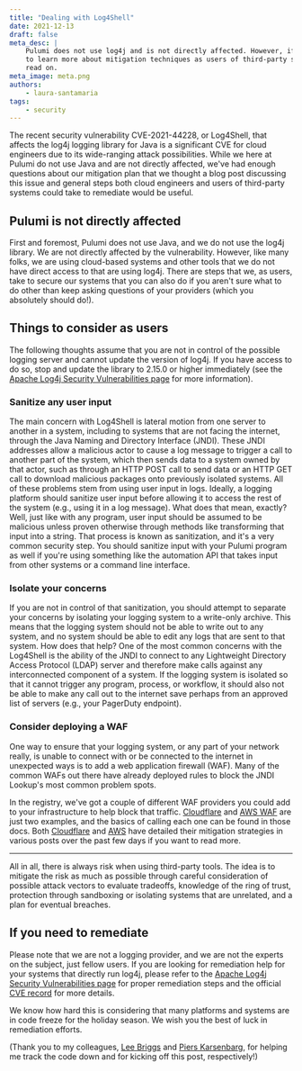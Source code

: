 ```yaml
---
title: "Dealing with Log4Shell"
date: 2021-12-13
draft: false
meta_desc: |
    Pulumi does not use log4j and is not directly affected. However, if you want
    to learn more about mitigation techniques as users of third-party systems,
    read on.
meta_image: meta.png
authors:
    - laura-santamaria
tags:
    - security
---
```


The recent security vulnerability CVE-2021-44228, or Log4Shell, that affects the
log4j logging library for Java is a significant CVE for cloud engineers due to
its wide-ranging attack possibilities. While we here at Pulumi do not use Java
and are not directly affected, we've had enough questions about our mitigation
plan that we thought a blog post discussing this issue and general steps both
cloud engineers and users of third-party systems could take to remediate would
be useful.

<!-- more -->

## Pulumi is not directly affected

First and foremost, Pulumi does not use Java, and we do not use the log4j
library. We are not directly affected by the vulnerability. However, like many
folks, we are using cloud-based systems and other tools that we do not have
direct access to that are using log4j. There are steps that we, as users, take
to secure our systems that you can also do if you aren't sure what to do other
than keep asking questions of your providers (which you absolutely should do!).

## Things to consider as users

The following thoughts assume that you are not in control of the possible
logging server and cannot update the version of log4j. If you have access to do
so, stop and update the library to 2.15.0 or higher immediately (see the [Apache
Log4j Security Vulnerabilities
page](https://logging.apache.org/log4j/2.x/security.html) for more information).

### Sanitize any user input

The main concern with Log4Shell is lateral motion from one server to another in
a system, including to systems that are not facing the internet, through the
Java Naming and Directory Interface (JNDI). These JNDI addresses allow a
malicious actor to cause a log message to trigger a call to another part of the
system, which then sends data to a system owned by that actor, such as through
an HTTP POST call to send data or an HTTP GET call to download malicious
packages onto previously isolated systems. All of these problems stem from using
user input in logs. Ideally, a logging platform should sanitize user input
before allowing it to access the rest of the system (e.g., using it in a log
message). What does that mean, exactly? Well, just like with any program, user
input should be assumed to be malicious unless proven otherwise through methods
like transforming that input into a string. That process is known as
sanitization, and it's a very common security step. You should sanitize input
with your Pulumi program as well if you're using something like the automation
API that takes input from other systems or a command line interface.

### Isolate your concerns

If you are not in control of that sanitization, you should attempt to separate
your concerns by isolating your logging system to a write-only archive. This
means that the logging system should not be able to write out to any system, and
no system should be able to edit any logs that are sent to that system. How does
that help? One of the most common concerns with the Log4Shell is the ability of
the JNDI to connect to any Lightweight Directory Access Protocol (LDAP) server
and therefore make calls against any interconnected component of a system. If
the logging system is isolated so that it cannot trigger any program, process,
or workflow, it should also not be able to make any call out to the internet
save perhaps from an approved list of servers (e.g., your PagerDuty endpoint).

### Consider deploying a WAF

One way to ensure that your logging system, or any part of your network really,
is unable to connect with or be connected to the internet in unexpected ways is
to add a web application firewall (WAF). Many of the common WAFs out there have
already deployed rules to block the JNDI Lookup's most common problem spots.

In the registry, we've got a couple of different WAF providers you could add to
your infrastructure to help block that traffic.
[Cloudflare](https://www.pulumi.com/registry/packages/cloudflare/) and
[AWS WAF](https://www.pulumi.com/registry/packages/aws/api-docs/waf/webacl/)
are just two examples, and the basics of calling each one can be found in those
docs. Both
[Cloudflare](https://blog.cloudflare.com/cve-2021-44228-log4j-rce-0-day-mitigation/)
and [AWS](https://aws.amazon.com/security/security-bulletins/AWS-2021-005/) have
detailed their mitigation strategies in various posts over the past few days if
you want to read more.

---

All in all, there is always risk when using third-party tools. The idea is to
mitigate the risk as much as possible through careful consideration of possible
attack vectors to evaluate tradeoffs, knowledge of the ring of trust, protection
through sandboxing or isolating systems that are unrelated, and a plan for
eventual breaches.

## If you need to remediate

Please note that we are not a logging provider, and we are not the experts on
the subject, just fellow users. If you are looking for remediation help for your
systems that directly run log4j, please refer to the [Apache Log4j Security
Vulnerabilities page](https://logging.apache.org/log4j/2.x/security.html) for
proper remediation steps and the official [CVE
record](https://cve.mitre.org/cgi-bin/cvename.cgi?name=CVE-2021-44228) for more
details.

We know how hard this is considering that many platforms and systems are in code
freeze for the holiday season. We wish you the best of luck in remediation
efforts.

 (Thank you to my colleagues,
[Lee Briggs](https://www.pulumi.com/blog/author/lee-briggs/) and
[Piers Karsenbarg](https://www.pulumi.com/blog/author/piers-karsenbarg/), for
helping me track the code down and for kicking off this post, respectively!)
